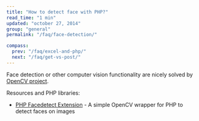 ```yaml
---
title: "How to detect face with PHP?"
read_time: "1 min"
updated: "october 27, 2014"
group: "general"
permalink: "/faq/face-detection/"

compass:
  prev: "/faq/excel-and-php/"
  next: "/faq/get-vs-post/"
---
```


Face detection or other computer vision functionality are nicely solved by [OpenCV project](http://opencv.org/).

Resources and PHP libraries:

* [PHP Facedetect Extension](http://www.xarg.org/project/php-facedetect/) - A simple OpenCV wrapper for PHP to detect faces on images
